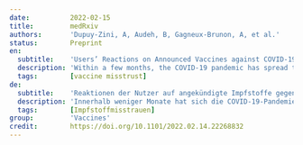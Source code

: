 ```yaml
---
date:          2022-02-15
title:         medRxiv
authors:       'Dupuy-Zini, A, Audeh, B, Gagneux-Brunon, A, et al.'
status:        Preprint
en:
  subtitle:    'Users’ Reactions on Announced Vaccines against COVID-19 Before Marketing in France: Analysis of Twitter posts'
  description: 'Within a few months, the COVID-19 pandemic has spread to many countries and has been a real challenge for health systems all around the world. This unprecedented crisis has led to a surge of online discussions about potential cures for the disease. Among them, vaccines have been at the heart of the debates, and have faced lack of confidence before marketing in France. This study aims to identify and investigate the opinion of French Twitter users on the announced vaccines against COVID-19 through sentiment analysis. This study was conducted in two phases. First, we filtered a collection of tweets related to COVID-19 from February to August 2020 with a set of keywords associated with vaccine mistrust using word embeddings. Second, we performed sentiment analysis using deep learning to identify the characteristics of vaccine mistrust. The model was trained on a hand labeled subset of 4,548 tweets. A set of 69 relevant keywords were identified as the semantic concept of the word “vaccin” (vaccine in French) and focus mainly on conspiracies, pharmaceutical companies, and alternative treatments. Those keywords enabled to extract nearly 350k tweets in French. The sentiment analysis model achieved a 0.75 accuracy. The model then predicted 16% of positive tweets, 41% of negative tweets and 43% of neutral tweets. This allowed to explore the semantic concepts of positive and negative tweets and to plot the trends of each sentiment. The main negative rhetoric identified from users’ tweets was that vaccines are perceived as having a political purpose, and that COVID-19 is a commercial argument for the pharmaceutical companies. Twitter might be a useful tool to investigate the arguments of vaccine mistrust as it unveils a political criticism contrasting with the usual concerns on adverse drug reactions. As the opposition rhetoric is more consistent and more widely spread than the positive rhetoric, we believe that this research provides effective tools to help health authorities better characterize the risk of vaccine mistrust. '
  tags:        [vaccine misstrust]
de:
  subtitle:    'Reaktionen der Nutzer auf angekündigte Impfstoffe gegen COVID-19 vor der Vermarktung in Frankreich: Analyse von Twitter Posts'
  description: 'Innerhalb weniger Monate hat sich die COVID-19-Pandemie auf viele Länder ausgebreitet und stellt eine echte Herausforderung für die Gesundheitssysteme auf der ganzen Welt dar. Diese beispiellose Krise hat zu einer Welle von Online-Diskussionen über mögliche Heilmittel gegen die Krankheit geführt. Impfstoffe standen dabei im Mittelpunkt der Debatten und stießen vor der Vermarktung in Frankreich auf mangelndes Vertrauen. Ziel dieser Studie ist es, die Meinung französischer Twitter-Nutzer zu den angekündigten Impfstoffen gegen COVID-19 durch eine Stimmungsanalyse zu ermitteln und zu untersuchen. Diese Studie wurde in zwei Phasen durchgeführt. Zunächst haben wir eine Sammlung von Tweets zum Thema COVID-19 von Februar bis August 2020 mit einer Reihe von Schlüsselwörtern gefiltert, die mit dem Misstrauen gegenüber Impfstoffen in Verbindung gebracht werden, indem wir Worteinbettungen verwendeten. Zweitens führten wir eine Stimmungsanalyse mithilfe von Deep Learning durch, um die Merkmale von Impfstoffmisstrauen zu identifizieren. Das Modell wurde auf einer handgelabelten Teilmenge von 4.548 Tweets trainiert. Ein Satz von 69 relevanten Schlüsselwörtern wurde als semantisches Konzept des Wortes "vaccin" (Impfstoff auf Französisch) identifiziert und konzentriert sich hauptsächlich auf Verschwörungen, Pharmaunternehmen und alternative Behandlungen. Diese Schlüsselwörter ermöglichten die Extraktion von fast 350k Tweets in französischer Sprache. Das Modell zur Stimmungsanalyse erreichte eine Genauigkeit von 0,75. Das Modell sagte dann 16 % der positiven Tweets, 41 % der negativen Tweets und 43 % der neutralen Tweets voraus. Dies ermöglichte es, die semantischen Konzepte positiver und negativer Tweets zu untersuchen und die Trends der einzelnen Stimmungen darzustellen. Die wichtigste negative Rhetorik, die aus den Tweets der Nutzer hervorging, war, dass Impfstoffe als politisch motiviert wahrgenommen werden und dass COVID-19 ein kommerzielles Argument für die Pharmaunternehmen ist. Twitter könnte ein nützliches Instrument sein, um die Argumente des Misstrauens gegenüber Impfstoffen zu untersuchen, da es eine politische Kritik enthüllt, die im Gegensatz zu den üblichen Bedenken über unerwünschte Arzneimittelwirkungen steht. Da die gegensätzliche Rhetorik konsistenter und weiter verbreitet ist als die positive Rhetorik, glauben wir, dass diese Untersuchung den Gesundheitsbehörden wirksame Instrumente an die Hand gibt, um das Risiko des Misstrauens gegenüber Impfstoffen besser zu charakterisieren.' 
  tags:        [Impfstoffmisstrauen]
group:         'Vaccines'
credit:        https://doi.org/10.1101/2022.02.14.22268832
---
```

